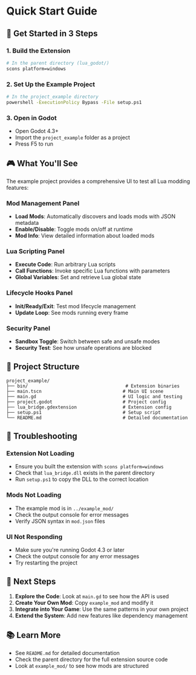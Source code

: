 # Quick Start Guide

## 🚀 Get Started in 3 Steps

### 1. Build the Extension
```bash
# In the parent directory (lua_godot/)
scons platform=windows
```

### 2. Set Up the Example Project
```bash
# In the project_example directory
powershell -ExecutionPolicy Bypass -File setup.ps1
```

### 3. Open in Godot
- Open Godot 4.3+
- Import the `project_example` folder as a project
- Press F5 to run

## 🎮 What You'll See

The example project provides a comprehensive UI to test all Lua modding features:

### Mod Management Panel
- **Load Mods**: Automatically discovers and loads mods with JSON metadata
- **Enable/Disable**: Toggle mods on/off at runtime
- **Mod Info**: View detailed information about loaded mods

### Lua Scripting Panel
- **Execute Code**: Run arbitrary Lua scripts
- **Call Functions**: Invoke specific Lua functions with parameters
- **Global Variables**: Set and retrieve Lua global state

### Lifecycle Hooks Panel
- **Init/Ready/Exit**: Test mod lifecycle management
- **Update Loop**: See mods running every frame

### Security Panel
- **Sandbox Toggle**: Switch between safe and unsafe modes
- **Security Test**: See how unsafe operations are blocked

## 📁 Project Structure

```
project_example/
├── bin/                                    # Extension binaries
├── main.tscn                              # Main UI scene
├── main.gd                                # UI logic and testing
├── project.godot                          # Project config
├── lua_bridge.gdextension                 # Extension config
├── setup.ps1                              # Setup script
└── README.md                              # Detailed documentation
```

## 🔧 Troubleshooting

### Extension Not Loading
- Ensure you built the extension with `scons platform=windows`
- Check that `lua_bridge.dll` exists in the parent directory
- Run `setup.ps1` to copy the DLL to the correct location

### Mods Not Loading
- The example mod is in `../example_mod/`
- Check the output console for error messages
- Verify JSON syntax in `mod.json` files

### UI Not Responding
- Make sure you're running Godot 4.3 or later
- Check the output console for any error messages
- Try restarting the project

## 🎯 Next Steps

1. **Explore the Code**: Look at `main.gd` to see how the API is used
2. **Create Your Own Mod**: Copy `example_mod` and modify it
3. **Integrate into Your Game**: Use the same patterns in your own project
4. **Extend the System**: Add new features like dependency management

## 📚 Learn More

- See `README.md` for detailed documentation
- Check the parent directory for the full extension source code
- Look at `example_mod/` to see how mods are structured 